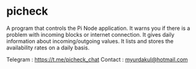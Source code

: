 # picheck 

A program that controls the Pi Node application.
It warns you if there is a problem with incoming blocks or internet connection.
It gives daily information about incoming/outgoing values.
It lists and stores the availability rates on a daily basis.


Telegram : https://t.me/picheck_chat
Contact : myurdakul@hotmail.com



